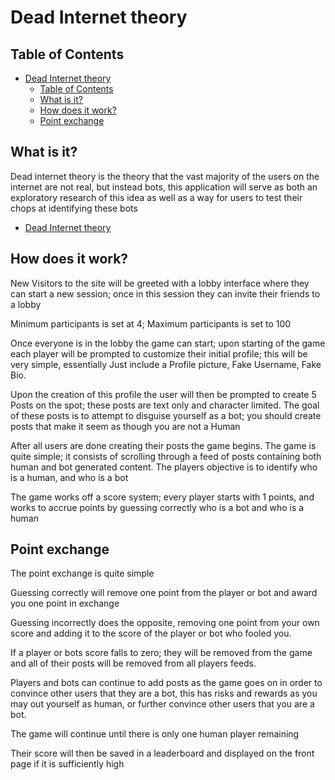 # Dead Internet theory

## Table of Contents

- [Dead Internet theory](#dead-internet-theory)
  - [Table of Contents](#table-of-contents)
  - [What is it?](#what-is-it)
  - [How does it work?](#how-does-it-work)
  - [Point exchange](#point-exchange)



## What is it? 

Dead internet theory is the theory that the vast majority of the users on the internet are not real, but instead bots, this application will serve as both an exploratory research of this idea as well as a way for users to test their chops at identifying these bots 

- [Dead Internet theory](https://en.wikipedia.org/wiki/Dead_Internet_theory)

## How does it work? 

New Visitors to the site will be greeted with a lobby interface where they can start a new session; once in this session they can invite their friends to a lobby

Minimum participants is set at 4; Maximum participants is set to 100

Once everyone is in the lobby the game can start; upon starting of the game each player will be prompted to customize their initial profile; this will be very simple, essentially Just include a Profile picture, Fake Username, Fake Bio.

Upon the creation of this profile the user will then be prompted to create 5 Posts on the spot; these posts are text only and character limited. The goal of these posts is to attempt to disguise yourself as a bot; you should create posts that make it seem as though you are not a Human

After all users are done creating their posts the game begins. The game is quite simple; it consists of scrolling through a feed of posts containing both human and bot generated content. The players objective is to identify who is a human, and who is a bot

The game works off a score system; every player starts with 1 points, and works to accrue points by guessing correctly who is a bot and who is a human

## Point exchange

The point exchange is quite simple

Guessing correctly will remove one point from the player or bot and award you one point in exchange

Guessing incorrectly does the opposite, removing one point from your own score and adding it to the score of the player or bot who fooled you.

If a player or bots score falls to zero; they will be removed from the game and all of their posts will be removed from all players feeds.

Players and bots can continue to add posts as the game goes on in order to convince other users that they are a bot, this has risks and rewards as you may out yourself as human, or further convince other users that you are a bot.

The game will continue until there is only one human player remaining

Their score will then be saved in a leaderboard and displayed on the front page if it is sufficiently high



